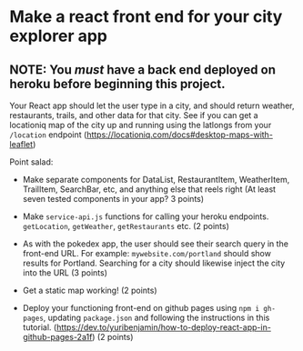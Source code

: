 # Make a react front end for your city explorer app

## NOTE: You _must_ have a back end deployed on heroku before beginning this project.

Your React app should let the user type in a city, and should return weather, restaurants, trails, and other data for that city. See if you can get a locationiq map of the city up and running using the latlongs from your `/location` endpoint (https://locationiq.com/docs#desktop-maps-with-leaflet)

Point salad:

- Make separate components for DataList, RestaurantItem, WeatherItem, TrailItem, SearchBar, etc, and anything else that reels right (At least seven tested components in your app? 3 points)

- Make `service-api.js` functions for calling your heroku endpoints. `getLocation`, `getWeather`, `getRestaurants` etc. (2 points)

- As with the pokedex app, the user should see their search query in the front-end URL. For example: `mywebsite.com/portland` should show results for Portland. Searching for a city should likewise inject the city into the URL (3 points)

- Get a static map working! (2 points)

- Deploy your functioning front-end on github pages using `npm i gh-pages`, updating `package.json` and following the instructions in this tutorial. (https://dev.to/yuribenjamin/how-to-deploy-react-app-in-github-pages-2a1f) (2 points)